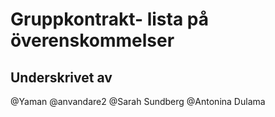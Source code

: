 # Gruppkontrakt- lista på överenskommelser

## Underskrivet av

@Yaman
@anvandare2
@Sarah Sundberg
@Antonina Dulama
